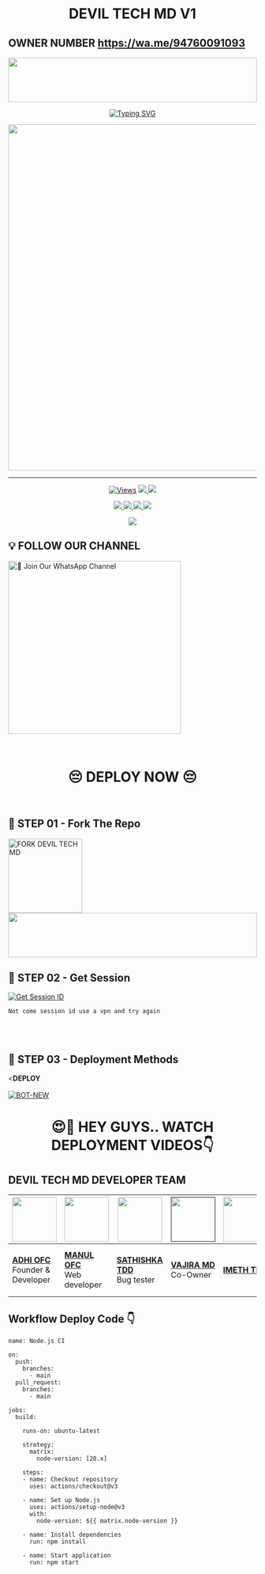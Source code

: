 <h1 align="center">DEVIL TECH MD V1</h1>

## OWNER NUMBER   https://wa.me/94760091093

<img src="https://i.imgur.com/dBaSKWF.gif" height="90" width="100%">

<p align="center">
<a href="https://git.io/typing-svg"><img src="https://readme-typing-svg.demolab.com?font=Fira+Code&weight=700&size=33&pause=1000&color=5513F7&width=435&lines=DEVIL-TECH-MD-V1" alt="Typing SVG" /></a>
</p>
<p align="center">
<a href="https://github.com/deviltech6/DEVIL-TECH-MD-/tree/main">
    <img src="https://files.catbox.moe/ox4pzj.jpg"  width="700px">
</a>
<hr>


<p align="center">

  <a href="https://github.com/deviltech6/DEVIL-TECH-MD-/tree/main">
    <img src="https://hits.seeyoufarm.com/api/count/incr/badge.svg?url=https%3A%2F%2Fgithub.com%2Fdeviltech6%2FDEVIL-TECH-MD&count_bg=%2379C83D&title_bg=%23555555&icon=gitpod.svg&icon_color=%23E7E7E7&title=Views&edge_flat=false" alt="Views"/></a>
  
  </a>
  <a href="https://github.com/deviltech6/DEVIL-TECH-MD-/tree/main/fork">
    <img src="https://img.shields.io/github/forks/deviltech6/DEVIL-TECH-MD-?label=Fork&style=social">
    
  </a>
  <a href="/stargazers">
    <img src="https://img.shields.io/github/stars/deviltech6/DEVIL-TECH-MD-style=social">
  </a>
</p>

<p align="center">
  <a href="https://github.com/deviltech6/DEVIL-TECH-MD-/tree/main">
    <img src="https://img.shields.io/github/repo-size/deviltech6/DEVIL-TECH-MD-?color=purple&label=Repo%20Size&style=plastic">

  </a>
  <a href="https://github.com/deviltech6/DEVIL-TECH-MD-//tree/main">
    <img src="https://img.shields.io/github/license/deviltech6/DEVIL-TECH-MD-?color=purple&label=License&style=plastic">

  </a>
  <a href="https://github.com/deviltech6/DEVIL-TECH-MD-//tree/main">
    <img src="https://img.shields.io/github/languages/top/deviltech6/DEVIL-TECH-MD-?color=purple&label=Javascript&style=plastic">

  </a>
  <aj href="https://github.com/deviltech6/DEVIL-TECH-MD-/tree/main">
    <img src="https://img.shields.io/static/v1?label=Author&message=Saminda%20CyberAshuu&color=purple&style=plastic">

  </a>
  </p>
 <p align="center">
  <a href="https://github.com/deviltech6/DEVIL-TECH-MD-">
    <img src="https://img.shields.io/badge/OUR%20%20%20TEAM-TECHNICAL%20DARK%20DEVILS20%(TDD)-purple&style=plastic">

  </a>
</p>

## 💡 FOLLOW OUR CHANNEL

<an href="https://whatsapp.com/channel/0029Vb9u0GQ8qIzmoGPEtq0s"><img src="https://img.shields.io/badge/Join%20Our%20WhatsApp%20Channel-blue" alt="📎 Join Our WhatsApp Channel" width="350"></a>

<br>

<div align="center">
 
  <h1>😔 DEPLOY NOW 😔</h1>
</div>

<br>

## 🎀 STEP 01 -  Fork The Repo

<a href="https://github.com/deviltech6/DEVIL-TECH-MD-/fork"><img src="https://img.shields.io/badge/Fork%20Repo-blue" alt="FORK DEVIL TECH MD" width="150"></a>
</br>
<img src="https://i.imgur.com/dBaSKWF.gif" height="90" width="100%">
<br>

## 🎀 STEP 02 -  Get Session

<a href='https://asitha.top' target="_blank"><img alt='Get Session ID' src='https://img.shields.io/badge/Click here to get your session id-blue?style=for-the-badge&logo=opencv&logoColor=white'/></a>

`Not come session id use a vpn and try again`

<br>
<br>

## 🎀 STEP 03 -  Deployment Methods

<<b>DEPLOY</b>
</br>
</br>
 [![BOT-NEW](https://img.shields.io/badge/asitha_md_deploy_on_heroku-430098?style=for-the-badge&logo=heroku&logoColor=white&buttcode=1n2i3m4a)](https://dashboard.heroku.com/new?template=https://github.com/deviltech6/DEVIL-TECH-MD-)

<div align="center">
 
  <h1>😍👀 HEY GUYS.. WATCH DEPLOYMENT VIDEOS👇</h1>
</div>

## DEVIL TECH MD DEVELOPER TEAM

| <a href="https://github.com/MINUKI-MD"><img src="https://files.catbox.moe/5nd737.jpg" width=90 height=90></a> | <a href="https://github.com/ManulOfcTech/"><img src="https://files.catbox.moe/imht98.jpg" width=90 height=90></a> | <a href="https://github.com/sathishkaprasad"><img src="https://files.catbox.moe/iij26g.jpg" width=90 height=90></a> | <a href=""><img src="https://pomf2.lain.la/f/cezntw1.jpg" width=90 height=90></a> | <a href="https://github.com/PakistanGang"><img src="https://i.ibb.co/M5jH8dZv/temp-image.jpg" width=90 height=90></a>  |  <a href="https://github.com/VajiraTech"><img src="https://telegra.ph/file/aa52e76beeeee65cad24c.jpg" width=90 height=90></a> | <a href="https://github.com/VajiraTech"><img src="https://i.ibb.co/4R8sfwCd/temp-image.jpg" width=90 height=90></a> | <a href="https://github.com/VajiraTech"><img src="https://pomf2.lain.la/f/ahwljn42.jpg" width=90 height=90></a> | <a href="https://github.com/VajiraTech"><img src="https://pomf2.lain.la/f/ud9j45sk.jpg" width=90 height=90></a> | <a href="https://github.com/VajiraTech"><img src="https://pomf2.lain.la/f/qa8i6chz.jpg" width=90 height=90></a> | <a href="https://github.com/TECH-FSD-01"><img src="https://i.ibb.co/yF7WRMLk/temp-image.jpg" width=90 height=90></a> | <a href="https://github.com/VajiraTech"><img src="https://pomf2.lain.la/f/1u5x6v6p.jpg" width=90 height=90></a> |
|---|---|---|---|---|---|---|---|---|---|---|---|
| **[ADHI OFC](https://github.com/MINUKI-MD)**</br>Founder & Developer</br> | **[MANUL OFC](https://github.com/ManulOfcTech/)**</br>  Web developer</br> | **[SATHISHKA TDD](https://github.com/sathishkaprasad)**</br>Bug tester</br> | **[VAJIRA MD](h)**</br>Co-Owner | **[IMETH TDD](https://github.com/PakistanGang)**</br>|Voice & editing **[RASIYA KOD](https://github.com/VajiraTech)**</br> Bug Tester | **[DANIDU TDD](https://github.com/VajiraTech)**</br>Logo Designer | **[JANIYA KOD](https://github.com/VajiraTech)**</br> Tool Suplier | **[HIRUSHAN KOD](https://github.com/VajiraTech)**</br>Bug Supler | **[MR NADUWA TDD](https://github.com/VajiraTech)**</br>Bug Tester | **[TECH-FSD](https://github.com/TECH-FSD-01)**</br>Movie Controller | **[BHAGYA KOD](https://github.com/VajiraTech)**</br>Voice Helper |
## Workflow Deploy Code 👇


```
name: Node.js CI

on:
  push:
    branches:
      - main
  pull_request:
    branches:
      - main

jobs:
  build:

    runs-on: ubuntu-latest

    strategy:
      matrix:
        node-version: [20.x]

    steps:
    - name: Checkout repository
      uses: actions/checkout@v3

    - name: Set up Node.js
      uses: actions/setup-node@v3
      with:
        node-version: ${{ matrix.node-version }}

    - name: Install dependencies
      run: npm install

    - name: Start application
      run: npm start
```

